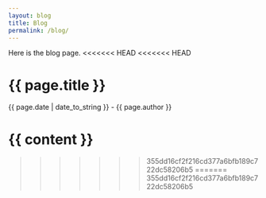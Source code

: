 ```yaml
---
layout: blog
title: Blog
permalink: /blog/
---
```


Here is the blog page.
<<<<<<< HEAD
<<<<<<< HEAD

<h1>{{ page.title }}</h1>
<p>{{ page.date | date_to_string }} - {{ page.author }}</p>

{{ content }}
=======
>>>>>>> 355dd16cf2f216cd377a6bfb189c722dc58206b5
=======
>>>>>>> 355dd16cf2f216cd377a6bfb189c722dc58206b5
